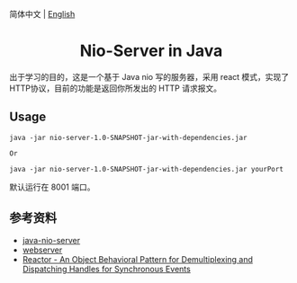 简体中文 | [English](./readme.md)

<h1 align="center">Nio-Server in Java </h1>

出于学习的目的，这是一个基于 Java nio 写的服务器，采用 react 模式，实现了HTTP协议，目前的功能是返回你所发出的 HTTP 请求报文。

## Usage
```
java -jar nio-server-1.0-SNAPSHOT-jar-with-dependencies.jar
   
Or

java -jar nio-server-1.0-SNAPSHOT-jar-with-dependencies.jar yourPort 
```

默认运行在 8001 端口。

## 参考资料

- [java-nio-server](https://github.com/jjenkov/java-nio-server)
- [webserver](https://github.com/vguzun/webserver)
- [Reactor - An Object Behavioral Pattern for Demultiplexing and Dispatching Handles for Synchronous Events ](http://www.cs.wustl.edu/~schmidt/PDF/reactor-siemens.pdf)